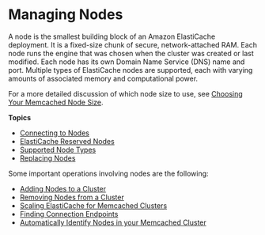 # Managing Nodes<a name="CacheNodes"></a>

A node is the smallest building block of an Amazon ElastiCache deployment\. It is a fixed\-size chunk of secure, network\-attached RAM\. Each node runs the engine that was chosen when the cluster was created or last modified\. Each node has its own Domain Name Service \(DNS\) name and port\. Multiple types of ElastiCache nodes are supported, each with varying amounts of associated memory and computational power\.

For a more detailed discussion of which node size to use, see [Choosing Your Memcached Node Size](nodes-select-size.md#CacheNodes.SelectSize)\. 

**Topics**
+ [Connecting to Nodes](nodes-connecting.md)
+ [ElastiCache Reserved Nodes](CacheNodes.Reserved.md)
+ [Supported Node Types](CacheNodes.SupportedTypes.md)
+ [Replacing Nodes](CacheNodes.NodeReplacement.md)

Some important operations involving nodes are the following: 
+ [Adding Nodes to a Cluster](Clusters.AddNode.md)
+ [Removing Nodes from a Cluster](Clusters.DeleteNode.md)
+ [Scaling ElastiCache for Memcached Clusters](Scaling.md)
+ [Finding Connection Endpoints](Endpoints.md)
+ [Automatically Identify Nodes in your Memcached Cluster](AutoDiscovery.md)